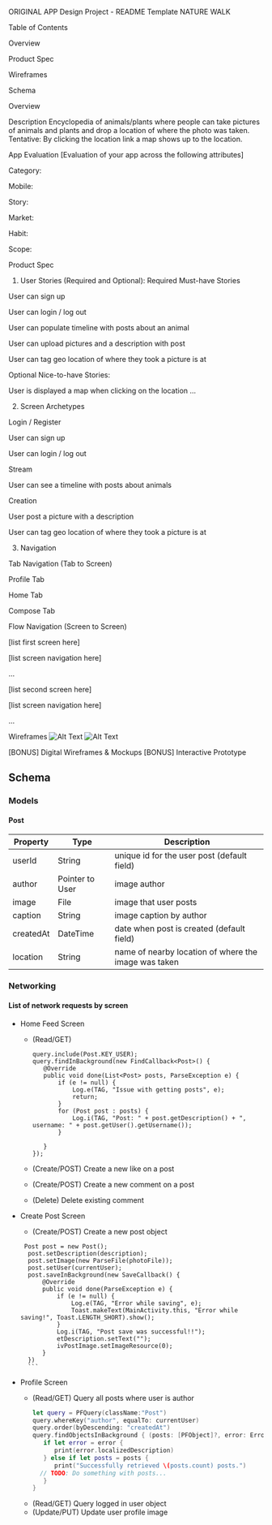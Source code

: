 ORIGINAL APP Design Project - README Template
NATURE WALK

Table of Contents

Overview

Product Spec

Wireframes

Schema

Overview

Description
Encyclopedia of animals/plants where people can take pictures of animals and plants and drop a location of where the photo was taken. Tentative: By clicking the location link a map shows up to the location.

App Evaluation
[Evaluation of your app across the following attributes]

Category:

Mobile:

Story:

Market:

Habit:

Scope:

Product Spec
1. User Stories (Required and Optional):
Required Must-have Stories

User can sign up

User can login / log out

User can populate timeline with posts about an animal

User can upload pictures and a description with post

User can tag geo location of where they took a picture is at

Optional Nice-to-have Stories:

User is displayed a map when clicking on the location
…

2. Screen Archetypes

Login / Register

User can sign up

User can login / log out

Stream

User can see a timeline with posts about animals

Creation

User post a picture with a description

User can tag geo location of where they took a picture is at

3. Navigation

Tab Navigation (Tab to Screen)

Profile Tab

Home Tab

Compose Tab

Flow Navigation (Screen to Screen)

[list first screen here]

[list screen navigation here]

…

[list second screen here]

[list screen navigation here]

…

Wireframes
![Alt Text](https://github.com/NatureEncyclopedia/NatureEncyclopedia/blob/main/WireFrame1.PNG)
![Alt Text](https://github.com/NatureEncyclopedia/NatureEncyclopedia/blob/main/Wireframe2.PNG)





[BONUS] Digital Wireframes & Mockups
[BONUS] Interactive Prototype
## Schema 
### Models
#### Post

   | Property      | Type     | Description |
   | ------------- | -------- | ------------|
   | userId        | String   | unique id for the user post (default field) |
   | author        | Pointer to User| image author |
   | image         | File     | image that user posts |
   | caption       | String   | image caption by author |
   | createdAt     | DateTime | date when post is created (default field) |
   | location      | String   | name of nearby location of where the image was taken |

### Networking
#### List of network requests by screen
   - Home Feed Screen
      - (Read/GET) 
         ```ParseQuery<Post> query = ParseQuery.getQuery(Post.class);
        query.include(Post.KEY_USER);
        query.findInBackground(new FindCallback<Post>() {
            @Override
            public void done(List<Post> posts, ParseException e) {
                if (e != null) {
                    Log.e(TAG, "Issue with getting posts", e);
                    return;
                }
                for (Post post : posts) {
                    Log.i(TAG, "Post: " + post.getDescription() + ", username: " + post.getUser().getUsername());
                }

            }
        });
        ```
    
      - (Create/POST) Create a new like on a post
      
      - (Create/POST) Create a new comment on a post
      
      - (Delete) Delete existing comment
  
  - Create Post Screen
      - (Create/POST) Create a new post object
      ```
       Post post = new Post();
        post.setDescription(description);
        post.setImage(new ParseFile(photoFile));
        post.setUser(currentUser);
        post.saveInBackground(new SaveCallback() {
            @Override
            public void done(ParseException e) {
                if (e != null) {
                    Log.e(TAG, "Error while saving", e);
                    Toast.makeText(MainActivity.this, "Error while saving!", Toast.LENGTH_SHORT).show();
                }
                Log.i(TAG, "Post save was successful!!");
                etDescription.setText("");
                ivPostImage.setImageResource(0);
            }
        })
        ```
   - Profile Screen
      - (Read/GET) Query all posts where user is author
         ```swift
         let query = PFQuery(className:"Post")
         query.whereKey("author", equalTo: currentUser)
         query.order(byDescending: "createdAt")
         query.findObjectsInBackground { (posts: [PFObject]?, error: Error?) in
            if let error = error { 
               print(error.localizedDescription)
            } else if let posts = posts {
               print("Successfully retrieved \(posts.count) posts.")
           // TODO: Do something with posts...
            }
         }
         ```
      - (Read/GET) Query logged in user object
      - (Update/PUT) Update user profile image
